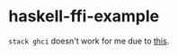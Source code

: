 # haskell-ffi-example

`stack ghci` doesn't work for me due to [this](https://docs.haskellstack.org/en/stable/faq/#i-get-strange-ld-errors-about-recompiling-with-fpic).